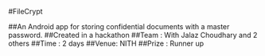 #FileCrypt

##An Android app for storing confidential documents with a master password.
##Created in a hackathon
##Team : With Jalaz Choudhary and 2 others
##Time : 2 days
##Venue: NITH
##Prize : Runner up
